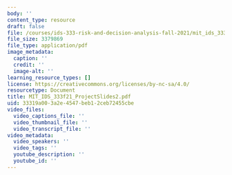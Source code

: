 ```yaml
---
body: ''
content_type: resource
draft: false
file: /courses/ids-333-risk-and-decision-analysis-fall-2021/mit_ids_333f21_projectslides2.pdf
file_size: 3379869
file_type: application/pdf
image_metadata:
  caption: ''
  credit: ''
  image-alt: ''
learning_resource_types: []
license: https://creativecommons.org/licenses/by-nc-sa/4.0/
resourcetype: Document
title: MIT_IDS_333f21_ProjectSlides2.pdf
uid: 33319a00-3a2e-4547-beb1-2ceb72455cbe
video_files:
  video_captions_file: ''
  video_thumbnail_file: ''
  video_transcript_file: ''
video_metadata:
  video_speakers: ''
  video_tags: ''
  youtube_description: ''
  youtube_id: ''
---
```

